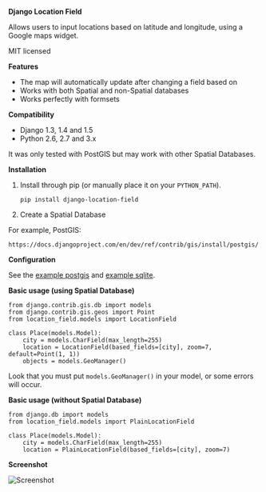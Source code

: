 **Django Location Field**

Allows users to input locations based on latitude and longitude, using a
Google maps widget.

MIT licensed

**Features**

* The map will automatically update after changing a field based on
* Works with both Spatial and non-Spatial databases
* Works perfectly with formsets

**Compatibility**

* Django 1.3, 1.4 and 1.5
* Python 2.6, 2.7 and 3.x

It was only tested with PostGIS but may work with other Spatial Databases.

**Installation**

1. Install through pip (or manually place it on your `PYTHON_PATH`).

    `pip install django-location-field`

2. Create a Spatial Database

For example, PostGIS:

    https://docs.djangoproject.com/en/dev/ref/contrib/gis/install/postgis/

**Configuration**

See the [example postgis](example_postgis/) and [example sqlite](example_sqlite/).

**Basic usage (using Spatial Database)**

    from django.contrib.gis.db import models
    from django.contrib.gis.geos import Point
    from location_field.models import LocationField

    class Place(models.Model):
        city = models.CharField(max_length=255)
        location = LocationField(based_fields=[city], zoom=7, default=Point(1, 1))
        objects = models.GeoManager()

Look that you must put `models.GeoManager()` in your model, or some errors will occur.

**Basic usage (without Spatial Database)**

    from django.db import models
    from location_field.models import PlainLocationField

    class Place(models.Model):
        city = models.CharField(max_length=255)
        location = PlainLocationField(based_fields=[city], zoom=7)

**Screenshot**

![Screenshot](http://img153.imageshack.us/img153/1914/screenshot20101005at161.png)
